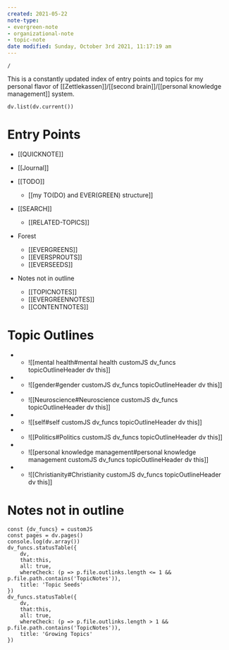 ```yaml
---
created: 2021-05-22
note-type:
- evergreen-note
- organizational-note
- topic-note
date modified: Sunday, October 3rd 2021, 11:17:19 am
---
```

```ActivityHistory
/
```
This is a constantly updated index of entry points and topics for my personal flavor of [[Zettlekassen]]/[[second brain]]/[[personal knowledge management]] system.
```dataviewjs
dv.list(dv.current())
```
# Entry Points

- [[QUICKNOTE]]
- [[Journal]]
- [[TODO]]
	- [[my TO(DO) and EVER(GREEN) structure]]

- [[SEARCH]]

	- [[RELATED-TOPICS]]

- Forest

	- [[EVERGREENS]]
	- [[EVERSPROUTS]]
	- [[EVERSEEDS]]

- Notes not in outline

	- [[TOPICNOTES]]
	- [[EVERGREENNOTES]]
	- [[CONTENTNOTES]]



# Topic Outlines
- 
	- ![[mental health#mental health customJS dv_funcs topicOutlineHeader dv this]]
- 
	- ![[gender#gender customJS dv_funcs topicOutlineHeader dv this]]
- 
	 - ![[Neuroscience#Neuroscience customJS dv_funcs topicOutlineHeader dv this]]
- 
	- ![[self#self customJS dv_funcs topicOutlineHeader dv this]]
- 
	- ![[Politics#Politics customJS dv_funcs topicOutlineHeader dv this]]
- 
	 - ![[personal knowledge management#personal knowledge management customJS dv_funcs topicOutlineHeader dv this]]
- 
	 - ![[Christianity#Christianity customJS dv_funcs topicOutlineHeader dv this]]

# Notes not in outline
```dataviewjs
const {dv_funcs} = customJS
const pages = dv.pages()
console.log(dv.array())
dv_funcs.statusTable({
	dv,
	that:this,
	all: true,
	whereCheck: (p => p.file.outlinks.length <= 1 && p.file.path.contains('TopicNotes')),
	title: 'Topic Seeds'
})
dv_funcs.statusTable({
	dv,
	that:this,
	all: true,
	whereCheck: (p => p.file.outlinks.length > 1 && p.file.path.contains('TopicNotes')),
	title: 'Growing Topics'
})
```
